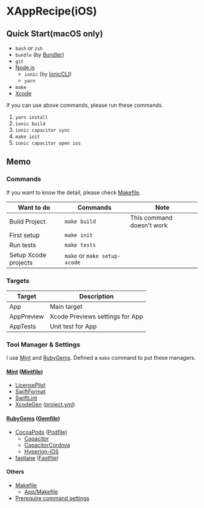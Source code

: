 # XAppRecipe(iOS)
## Quick Start(**macOS only**)
* ```bash``` or ```zsh```
* ```bundle``` (by [Bundler])
* ```git```
* [Node.js]
  * ```ionic``` (by [IonicCLI])
  * ```yarn```
* ```make```
* [Xcode]

If you can use above commands, please run these commands.

1. ```yarn install```
2. ```ionic build```
3. ```ionic capacitor sync```
4. ```make init```
5. ```ionic capacitor open ios```


## Memo
### Commands
If you want to know the detail, please check [Makefile].

Want to do | Commands | Note
--- | --- | ---
Build Project | ```make build``` | This command doesn't work
First setup | ```make init``` |  |
Run tests | ```make tests``` |  |
Setup Xcode projects | ```make``` or ```make setup-xcode``` |  |

### Targets
Target | Description
--- | ---
App | Main target
AppPreview | Xcode Previews settings for App
AppTests | Unit test for App

### Tool Manager & Settings
I use [Mint] and [RubyGems].
Defined a ```make``` command to put these managers.

#### [Mint] ([Mintfile](./App/Mintfile))
* [LicensePlist]
* [SwiftFormat]
* [SwiftLint]
* [XcodeGen] ([project.yml](./App/project.yml))

#### [RubyGems] ([Gemfile](./App/Gemfile))
* [CocoaPods] ([Podfile](./App/Podfile))
  * [Capacitor](https://cocoapods.org/pods/Capacitor)
  * [CapacitorCordova](https://cocoapods.org/pods/CapacitorCordova)
  * [Hyperion-iOS](https://github.com/willowtreeapps/Hyperion-iOS)
* [fastlane] ([Fastfile](./App/fastlane/Fastfile))

#### Others
* [Makefile][Makefile]
  * [App/Makefile](./App/Makefile)
* [Prerequire command settings](./App/scripts/setup-command.sh)


[Bundler]: https://bundler.io/
[CocoaPods]: https://cocoapods.org/
[fastlane]: https://fastlane.tools/
[IonicCLI]: https://ionicframework.com/
[LicensePlist]: https://github.com/mono0926/LicensePlist
[Makefile]: ./Makefile
[Mint]: https://github.com/yonaskolb/Mint
[Node.js]: https://nodejs.org/
[RubyGems]: https://rubygems.org/
[SwiftFormat]: https://github.com/nicklockwood/SwiftFormat
[SwiftLint]: https://github.com/realm/SwiftLint
[Xcode]: https://developer.apple.com/documentation/xcode-release-notes
[XcodeGen]: https://github.com/yonaskolb/XcodeGen

